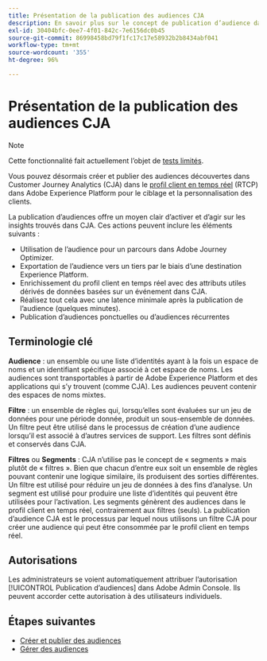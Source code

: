 ```yaml
---
title: Présentation de la publication des audiences CJA
description: En savoir plus sur le concept de publication d’audience dans Customer Journey Analytics
exl-id: 30404bfc-0ee7-4f01-842c-7e6156dc0b45
source-git-commit: 86998458bd79f1fc17c17e58932b2b8434abf041
workflow-type: tm+mt
source-wordcount: '355'
ht-degree: 96%

---
```


# Présentation de la publication des audiences CJA

>[!NOTE]
>
>Cette fonctionnalité fait actuellement l’objet de [tests limités](/help/release-notes/releases.md).

Vous pouvez désormais créer et publier des audiences découvertes dans Customer Journey Analytics (CJA) dans le [profil client en temps réel](https://experienceleague.adobe.com/docs/experience-platform/profile/home.html?lang=fr) (RTCP) dans Adobe Experience Platform pour le ciblage et la personnalisation des clients.

La publication d’audiences offre un moyen clair d’activer et d’agir sur les insights trouvés dans CJA. Ces actions peuvent inclure les éléments suivants :

* Utilisation de l’audience pour un parcours dans Adobe Journey Optimizer.
* Exportation de l’audience vers un tiers par le biais d’une destination Experience Platform.
* Enrichissement du profil client en temps réel avec des attributs utiles dérivés de données basées sur un événement dans CJA.
* Réalisez tout cela avec une latence minimale après la publication de l’audience (quelques minutes).
* Publication d’audiences ponctuelles ou d’audiences récurrentes

## Terminologie clé

**Audience** : un ensemble ou une liste d’identités ayant à la fois un espace de noms et un identifiant spécifique associé à cet espace de noms. Les audiences sont transportables à partir de Adobe Experience Platform et des applications qui s’y trouvent (comme CJA). Les audiences peuvent contenir des espaces de noms mixtes.

**Filtre** : un ensemble de règles qui, lorsqu’elles sont évaluées sur un jeu de données pour une période donnée, produit un sous-ensemble de données. Un filtre peut être utilisé dans le processus de création d’une audience lorsqu’il est associé à d’autres services de support. Les filtres sont définis et conservés dans CJA.

**Filtres** ou **Segments** : CJA n’utilise pas le concept de « segments » mais plutôt de « filtres ». Bien que chacun d’entre eux soit un ensemble de règles pouvant contenir une logique similaire, ils produisent des sorties différentes. Un filtre est utilisé pour réduire un jeu de données à des fins d’analyse. Un segment est utilisé pour produire une liste d’identités qui peuvent être utilisées pour l’activation. Les segments génèrent des audiences dans le profil client en temps réel, contrairement aux filtres (seuls). La publication d’audience CJA est le processus par lequel nous utilisons un filtre CJA pour créer une audience qui peut être consommée par le profil client en temps réel.

## Autorisations

Les administrateurs se voient automatiquement attribuer l’autorisation [!UICONTROL Publication d’audiences] dans Adobe Admin Console. Ils peuvent accorder cette autorisation à des utilisateurs individuels.

## Étapes suivantes

* [Créer et publier des audiences](/help/components/audiences/publish.md)
* [Gérer des audiences](/help/components/audiences/manage.md)
